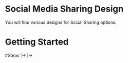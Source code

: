 # Social Media Sharing Design
You will find various designs for Social Sharing options.

# Getting Started

#Steps
    |->
    |->
